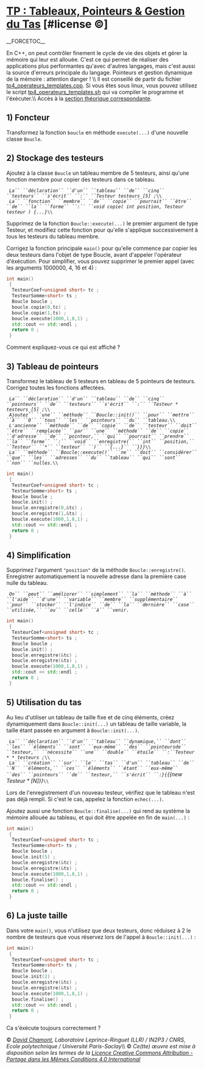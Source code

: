# [TP : Tableaux, Pointeurs & Gestion du Tas](README.md) \[\#license ©\]

\_\_FORCETOC\_\_

En C++, on peut contrôler finement le cycle de vie des objets et gérer la mémoire qui leur est allouée. C'est ce qui permet de réaliser des applications plus performantes qu'avec d'autres langages, mais c'est aussi la source d'erreurs principale du langage. Pointeurs et gestion dynamique de la mémoire : attention danger \! \\\\ Il est conseillé de partir du fichier [tp4\_operateurs\_templates.cpp](coefs-old/tp4_operateurs_templates.cpp.md). Si vous êtes sous linux, vous pouvez utilisez le script [tp4\_operateurs\_templates.sh](coefs-old/tp4_operateurs_templates.sh.md) qui va compiler le programme et l'éxécuter.\\\\ Accès à la [section théorique correspondante](ComplementTableauxPointeursTas.md).

## 1\) Foncteur

Transformez la fonction `boucle` en méthode `execute(...)` d'une nouvelle classe `Boucle`.

## 2\) Stockage des testeurs

Ajoutez à la classe `Boucle` un tableau membre de 5 testeurs, ainsi qu'une fonction membre pour copier des testeurs dans ce tableau.

` `*`La`` ``déclaration`` ``d'un`` ``tableau`` ``de`` ``cinq`` ``testeurs`` ``s'écrit`` ``:`` ``Testeur testeurs_[5] ;`*`\\`  
` `*`La`` ``fonction`` ``membre`` ``de`` ``copie`` ``pourrait`` ``être`` ``de`` ``la`` ``forme`` ``:`` ``void copie( int position, Testeur testeur ) {...}`*`\\`

Supprimez de la fonction `Boucle::execute(...)` le premier argument de type Testeur, et modifiez cette fonction pour qu'elle s'applique successivement à tous les testeurs du tableau membre.

Corrigez la fonction principale `main()` pour qu'elle commence par copier les deux testeurs dans l'objet de type Boucle, avant d'appeler l'opérateur d'éxécution. Pour simplifier, vous pouvez supprimer le premier appel (avec les arguments 1000000, 4, 16 et 4) :

``` cpp
int main()
 {
  TesteurCoef<unsigned short> tc ;
  TesteurSomme<short> ts ;
  Boucle boucle ;
  boucle.copie(0,tc) ;
  boucle.copie(1,ts) ;
  boucle.execute(1000,1,8,1) ;
  std::cout << std::endl ;
  return 0 ;
 }
```

Comment expliquez-vous ce qui est affiché ?

## 3\) Tableau de pointeurs

Transformez le tableau de 5 testeurs en tableau de 5 pointeurs de testeurs. Corrigez toutes les fonctions affectées.

` `*`La`` ``déclaration`` ``d'un`` ``tableau`` ``de`` ``cinq`` ``pointeurs`` ``de`` ``testeurs`` ``s'écrit`` ``:`` ``Testeur * testeurs_[5] ;`*`\\`  
` `*`Ajoutez`` ``une`` ``méthode`` ``Boucle::init()`` ``pour`` ``mettre`` ``à`` ``0`` ``tous`` ``les`` ``pointeurs`` ``du`` ``tableau.`*`\\`  
` `*`L'ancienne`` ``méthode`` ``de`` ``copie`` ``de`` ``testeur`` ``doit`` ``être`` ``remplacée`` ``par`` ``une`` ``méthode`` ``de`` ``copie`` ``d'adresse`` ``de`` ``pointeur,`` ``qui`` ``pourrait`` ``prendre`` ``la`` ``forme`` ``:`` ``void`` ``enregistre(`` ``int`` ``position,`` ``Testeur`` ``*`` ``testeur`` ``)`` ``{...}`` ``}}}`*`\\`  
` `*`La`` ``méthode`` ``Boucle::execute()`` ``ne`` ``doit`` ``considérer`` ``que`` ``les`` ``adresses`` ``du`` ``tableau`` ``qui`` ``sont`` ``non`` ``nulles.`*`\\`

``` cpp
int main()
 {
  TesteurCoef<unsigned short> tc ;
  TesteurSomme<short> ts ;
  Boucle boucle ;
  boucle.init() ;
  boucle.enregistre(0,&tc) ;
  boucle.enregistre(1,&ts) ;
  boucle.execute(1000,1,8,1) ;
  std::cout << std::endl ;
  return 0 ;
 }
```

## 4\) Simplification

Supprimez l'argument `"position"` de la méthode `Boucle::enregistre()`. Enregistrer automatiquement la nouvelle adresse dans la première case nulle du tableau.

` `*`On`` ``peut`` ``améliorer`` ``simplement`` ``la`` ``méthode`` ``à`` ``l'aide`` ``d'une`` ``variable`` ``membre`` ``supplémentaire`` ``pour`` ``stocker`` ``l'indice`` ``de`` ``la`` ``dernière`` ``case`` ``utilisée,`` ``ou`` ``celle`` ``à`` ``venir.`*

``` cpp
int main()
 {
  TesteurCoef<unsigned short> tc ;
  TesteurSomme<short> ts ;
  Boucle boucle ;
  boucle.init() ;
  boucle.enregistre(&tc) ;
  boucle.enregistre(&ts) ;
  boucle.execute(1000,1,8,1) ;
  std::cout << std::endl ;
  return 0 ;
 }
```

## 5\) Utilisation du tas

Au lieu d'utiliser un tableau de taille fixe et de cinq éléments, créez dynamiquement dans `Boucle::init(...)` un tableau de taille variable, la taille étant passée en argument à `Boucle::init(...)`.

` `*`La`` ``déclaration`` ``d'un`` ``tableau`` ``dynamique,`` ``dont`` ``les`` ``éléments`` ``sont`` ``eux-même`` ``des`` ``pointeursde`` ``testeur,`` ``nécessite`` ``une`` ``double`` ``étoile`` ``:``Testeur * * testeurs ;`*`\\`  
` `*`La`` ``création`` ``sur`` ``le`` ``tas`` ``d'un`` ``tableau`` ``de`` ``N`` ``éléments,`` ``ces`` ``éléments`` ``étant`` ``eux-même`` ``des`` ``pointeurs`` ``de`` ``testeur,`` ``s'écrit`` ``:}{`{{new Testeur * [N]}}*`\\`

Lors de l'enregistrement d'un nouveau testeur, vérifiez que le tableau n'est pas déjà rempli. Si c'est le cas, appelez la fonction `echec(...)`.

Ajoutez aussi une fonction `Boucle::finalise(...)` qui rend au système la mémoire allouée au tableau, et qui doit être appelée en fin de `main(...)` :

``` cpp
int main()
 {
  TesteurCoef<unsigned short> tc ;
  TesteurSomme<short> ts ;
  Boucle boucle ;
  boucle.init(5) ;
  boucle.enregistre(&tc) ;
  boucle.enregistre(&ts) ;
  boucle.execute(1000,1,8,1) ;
  boucle.finalise() ;
  std::cout << std::endl ;
  return 0 ;
 }
```

## 6\) La juste taille

Dans votre `main()`, vous n'utilisez que deux testeurs, donc réduisez à 2 le nombre de testeurs que vous réservez lors de l'appel à `Boucle::init(...)` :

``` cpp
int main()
 {
  TesteurCoef<unsigned short> tc ;
  TesteurSomme<short> ts ;
  Boucle boucle ;
  boucle.init(2) ;
  boucle.enregistre(&tc) ;
  boucle.enregistre(&ts) ;
  boucle.execute(1000,1,8,1) ;
  boucle.finalise() ;
  std::cout << std::endl ;
  return 0 ;
 }
```

Ca s'éxécute toujours correctement ?

© *[David Chamont](http://llr.in2p3.fr/spip.php?page=view_person&personID=121), Laboratoire Leprince-Ringuet (LLR) / IN2P3 / CNRS, Ecole polytechnique / Université Paris-Saclay*\\\\ © *Ce(tte) œuvre est mise à disposition selon les termes de la [Licence Creative Commons Attribution - Partage dans les Mêmes Conditions 4.0 International](http://creativecommons.org/licenses/by-sa/4.0/)*
